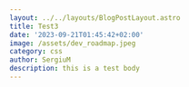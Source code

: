 ```yaml
---
layout: ../../layouts/BlogPostLayout.astro
title: Test3
date: '2023-09-21T01:45:42+02:00'
image: /assets/dev_roadmap.jpeg
category: css
author: SergiuM
description: this is a test body
---
```


